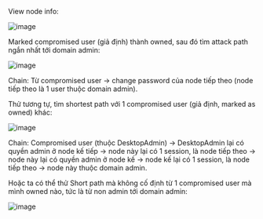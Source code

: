 View node info:

![image](https://github.com/NVex0/Kiem_thu_va_danh_gia_ATHT/assets/113530029/b5b9702c-0668-4349-8bc0-3521b43e349a)

Marked compromised user (giả định) thành owned, sau đó tìm attack path ngắn nhất tới domain admin:

![image](https://github.com/NVex0/Kiem_thu_va_danh_gia_ATHT/assets/113530029/f28ffaa9-4e92-4c94-87d6-9d47030e28f4)

Chain: Từ compromised user -> change password của node tiếp theo (node tiếp theo là 1 user thuộc domain admin).

Thử tương tự, tìm shortest path với 1 compromised user (giả định, marked as owned) khác:

![image](https://github.com/NVex0/Kiem_thu_va_danh_gia_ATHT/assets/113530029/39b075f0-6c5d-4936-967a-8855ab30b146)

Chain: Compromised user (thuộc DesktopAdmin) -> DesktopAdmin lại có quyền admin ở node kế tiếp -> node này lại có 1 session, là node tiếp theo -> node này lại có quyền admin ở node kế -> node kế lại có 1 session, là node tiếp theo -> node này thuộc domain admin.

Hoặc ta có thể thử Short path mà không cố định từ 1 compromised user mà mình owned nào, tức là từ non admin tới domain admin:

![image](https://github.com/NVex0/Kiem_thu_va_danh_gia_ATHT/assets/113530029/c450abeb-2509-4e8e-b2c4-274dd67d74d3)
